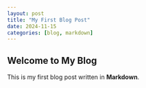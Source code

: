 ```yaml
---
layout: post
title: "My First Blog Post"
date: 2024-11-15
categories: [blog, markdown]
---
```


## Welcome to My Blog
This is my first blog post written in **Markdown**.
